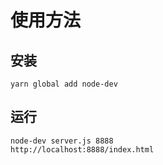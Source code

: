 # 使用方法

## 安装
```
yarn global add node-dev
```

## 运行

```
node-dev server.js 8888
http://localhost:8888/index.html
```
